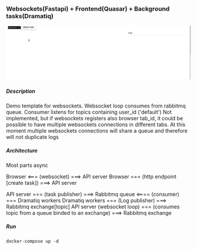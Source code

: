 ### Websockets(Fastapi) + Frontend(Quasar) + Background tasks(Dramatiq)

![Alt Text](https://github.com/moyogatomi/templates/blob/main/websockets/resources/intro.gif)

##### Description
Demo template for websockets.
Websocket loop consumes from rabbitmq queue. Consumer listens for topics containing user_id ('default')
Not implemented, but if websockets registers also browser tab_id, it could be possible to have multiple websockets connections in different tabs. At this moment multiple websockets connections will share a queue and therefore will not duplicate logs

##### Architecture
Most parts async

Browser <=== (websocket) ===> API server
Browser === (http endpoint [create task]) ===> API server

API server === (task publisher) ===> Rabbitmq queue <==== (consumer) === Dramatiq workers
Dramatiq workers === (Log publisher) ===> Rabbitmq exchange[topic] 
API server (websocket loop) === (consumes topic from a queue binded to an exchange) ===> Rabbitmq exchange

##### Run

``` 
docker-compose up -d
```



